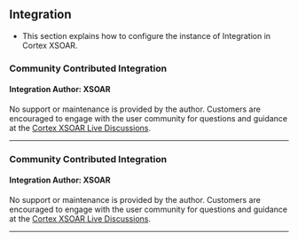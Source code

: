 ## Integration
- This section explains how to configure the instance of Integration in Cortex XSOAR.

### Community Contributed Integration
#### Integration Author: XSOAR
No support or maintenance is provided by the author. Customers are encouraged
to engage with the user community for questions and guidance at the
[Cortex XSOAR Live Discussions](url).
***
### Community Contributed Integration
#### Integration Author: XSOAR
No support or maintenance is provided by the author. Customers are encouraged
to engage with the user community for questions and guidance at the
[Cortex XSOAR Live Discussions](url).
***
